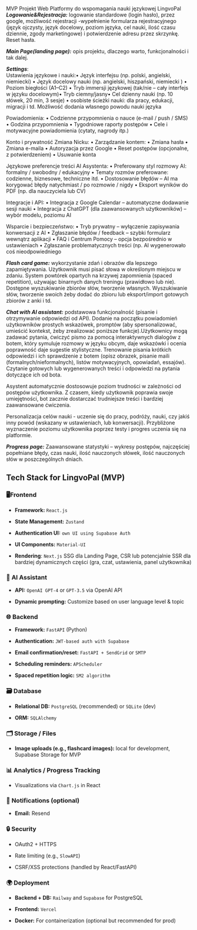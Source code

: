 MVP Projekt Web Platformy do wspomagania nauki językowej LingvoPal
_**Logowanie&Rejestracja:**_ logowanie standardowe (login hasło), przez google, możliwość rejestracji -wypełnienie formularza rejestracyjnego (język ojczysty, język docelowy, poziom języka, cel nauki, ilość czasu dziennie, zgody marketingowe) i potwierdzenie adresu przez skrzynkę. Reset hasła.

_**Main Page(landing page):**_ opis projektu, dlaczego warto, funkcjonalności i tak dalej.

_**Settings**_:  
Ustawienia językowe i nauki:• Język interfejsu (np. polski, angielski, niemiecki) • Język docelowy nauki (np. angielski, hiszpański, niemiecki ) • Poziom biegłości (A1–C2) • Tryb immersji językowej (tak/nie – cały interfejs w języku docelowym)• Tryb ciemny/jasny• Cel dzienny nauki (np. 10 słówek, 20 min, 3 sesje) • osobiste ścieżki nauki: dla pracy, edukacji, migracji i td. Możliwość dodania własnego powodu nauki języka

Powiadomienia: • Codzienne przypomnienia o nauce (e-mail / push / SMS) • Godzina przypomnienia • Tygodniowe raporty postępów • Cele i motywacyjne powiadomienia (cytaty, nagrody itp.)

Konto i prywatność Zmiana Nicku: • Zarządzanie kontem: • Zmiana hasła • Zmiana e-maila • Autoryzacja przez Google • Reset postępów (opcjonalne, z potwierdzeniem) • Usuwanie konta

Językowe preferencje treści AI Asystenta: • Preferowany styl rozmowy AI: formalny / swobodny / edukacyjny • Tematy rozmów preferowane: codzienne, biznesowe, techniczne itd. • Dostosowanie błędów – AI ma korygować błędy natychmiast / po rozmowie / nigdy • Eksport wyników do PDF (np. dla nauczyciela lub CV)

Integracje i API: • Integracja z Google Calendar – automatyczne dodawanie sesji nauki • Integracja z ChatGPT (dla zaawansowanych użytkowników) – wybór modelu, poziomu AI

Wsparcie i bezpieczeństwo: • Tryb prywatny – wyłączenie zapisywania konwersacji z AI • Zgłaszanie błędów / feedback – szybki formularz wewnątrz aplikacji • FAQ i Centrum Pomocy – opcja bezpośrednio w ustawieniach • Zgłaszanie problematycznych treści (np. AI wygenerowało coś nieodpowiedniego

_**Flash card game:**_ wykorzystanie zdań i obrazów dla lepszego zapamiętywania. Użytkownik musi pisać słowa w określonym miejscu w zdaniu. System powtórek opartych na krzywej zapomnienia (spaced repetition), używając binarnych danych treningu (prawidłowo lub nie). Dostępne wyszukiwanie zbiorów słów, tworzenie własnych. Wyszukiwanie słów, tworzenie swoich żeby dodać do zbioru lub eksport/import gotowych zbiorów z anki i td.

_**Chat with AI assistant:**_ podstawowa funkcjonalność (pisanie i otrzymywanie odpowiedzi od API). Dodanie na początku powiadomień użytkowników prostych wskazówek, promptów (aby spersonalizować, umieścić kontekst, żeby zrealizować poniższe funkcje).Użytkownicy mogą zadawać pytania, ćwiczyć pismo za pomocą interaktywnych dialogów z botem, który symuluje rozmowy w języku obcym, daje wskazówki i ocenia poprawność daje sugestie stylistyczne. Trenowanie pisania krótkich odpowiedzi i ich sprawdzenie z botem (opisz obrazek, pisanie maili (formalnych/nieformalnych), listów motywacyjnych, opowiadań, essajów). Czytanie gotowych lub wygenerowanych treści i odpowiedzi na pytania dotyczące ich od bota. 

Asystent automatycznie dostosowuje poziom trudności w zależności od postępów użytkownika. Z czasem, kiedy użytkownik poprawia swoje umiejętności, bot zacznie dostarczać trudniejsze treści i bardziej zaawansowane ćwiczenia.

Personalizacja celów nauki - uczenie się do pracy, podróży, nauki, czy jakiś inny powód (wskazany w ustawieniach, lub konwersacji). Przybliżone wyznaczenie poziomu użytkownika poprzez testy i progres uczenia się na platformie.

_**Progress page:**_ Zaawansowane statystyki – wykresy postępów, najczęściej popełniane błędy, czas nauki, ilość nauczonych słówek, ilość nauczonych słów w poszczególnych dniach.

## Tech Stack for LingvoPal (MVP)

### 🖥️**Frontend**

- **Framework:** `React.js` 
    
- **State Management:** `Zustand`
	    
- **Authentication UI:**  `own UI using Supabase Auth`

- **UI Components:** `Material-UI`

- **Rendering**:  `Next.js` SSG dla Landing Page, CSR lub potencjalnie SSR dla bardziej dynamicznych części (gra, czat, ustawienia, panel użytkownika)

### 🧠 **AI Assistant**

- **API:** `OpenAI GPT-4` or `GPT-3.5` via OpenAI API
    
- **Dynamic prompting:** Customize based on user language level & topic
    

### 🌐 **Backend**

- **Framework:** `FastAPI` (Python)
        
- **Authentication:** `JWT-based auth with Supabase`
    
- **Email confirmation/reset:** `FastAPI + SendGrid` or `SMTP`
    
- **Scheduling reminders:** `APScheduler`

-  **Spaced repetition logic:** `SM2 algorithm`
     

### 🗃️ **Database**

- **Relational DB:** `PostgreSQL` (recommended) or `SQLite` (dev)
    
- **ORM:** `SQLAlchemy`
    

### 🗂️ **Storage / Files**

- **Image uploads (e.g., flashcard images):** local for development, Supabase Storage for MVP
    

### 📊 **Analytics / Progress Tracking**

- Visualizations via `Chart.js` in React
    

### 📱 **Notifications** (optional)

- **Email:**  Resend
    

### 🔒 **Security**

- OAuth2 + HTTPS
    
- Rate limiting (e.g., `SlowAPI`)
    
- CSRF/XSS protections (handled by React/FastAPI)
    

### 🌍 **Deployment**

- **Backend + DB:** `Railway` and `Supabase` for PostgreSQL
    
- **Frontend:** `Vercel`
    
- **Docker:** For containerization (optional but recommended for prod)
